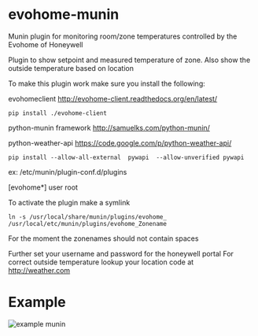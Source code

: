 # evohome-munin
Munin plugin for monitoring room/zone temperatures controlled by the Evohome of Honeywell


Plugin to show setpoint and measured temperature of zone.
Also show the outside temperature based on location

To make this plugin work make sure you install the following:

evohomeclient http://evohome-client.readthedocs.org/en/latest/
```
pip install ./evohome-client
```

python-munin framework
http://samuelks.com/python-munin/


python-weather-api https://code.google.com/p/python-weather-api/
```
pip install --allow-all-external  pywapi  --allow-unverified pywapi
```

ex: /etc/munin/plugin-conf.d/plugins

[evohome\*]
user root

To activate the plugin make a symlink

```
ln -s /usr/local/share/munin/plugins/evohome_ /usr/local/etc/munin/plugins/evohome_Zonename
```

For the moment the zonenames should not contain spaces

Further set your username and password for the honeywell portal
For correct outside temperature lookup your location code at http://weather.com

# Example #
![example munin](https://raw.githubusercontent.com/Infern1/evohome-munin/master/example_evohome_temperature.png)
